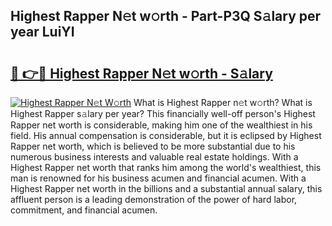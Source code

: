 ## Highest Rapper N𝚎t w𝚘rth - Part-P3Q S𝚊lary per year LuiYI

# <h2><a href="http://gc4cyo.nevu.top/?p=Highest+Rapper">🔗 👉🔴 Highest Rapper N𝚎t w𝚘rth - S𝚊lary</a></h2>

[![Highest Rapper N𝚎t W𝚘rth](https://i.imgur.com/Oavwk0R.jpeg)](http://gc4cyo.nevu.top/?p=Highest+Rapper)
What is Highest Rapper n𝚎t w𝚘rth? What is Highest Rapper s𝚊lary per year?
This financially well-off person's Highest Rapper net worth is considerable, making him one of the wealthiest in his field. His annual compensation is considerable, but it is eclipsed by Highest Rapper net worth, which is believed to be more substantial due to his numerous business interests and valuable real estate holdings. With a Highest Rapper net worth that ranks him among the world's wealthiest, this man is renowned for his business acumen and financial acumen. With a Highest Rapper net worth in the billions and a substantial annual salary, this affluent person is a leading demonstration of the power of hard labor, commitment, and financial acumen.
